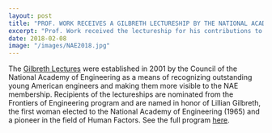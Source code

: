 ```yaml
---
layout: post
title: "PROF. WORK RECEIVES A GILBRETH LECTURESHIP BY THE NATIONAL ACADEMY OF ENGINEERING"
excerpt: "Prof. Work received the lectureship for his contributions to transportation engineering and presentation of a lecture on mobile sensing and control of vehicular traffic at the 2018 NAE National Meeting."
date: 2018-02-08
image: "/images/NAE2018.jpg"
---
```


The [Gilbreth Lectures](https://www.nae.edu/Activities/Projects/31202.aspx) were established in 2001 by the Council of the National Academy of Engineering as a means of recognizing outstanding young American engineers and making them more visible to the NAE membership. Recipients of the lectureships are nominated from the Frontiers of Engineering program and are named in honor of Lillian Gilbreth, the first woman elected to the National Academy of Engineering (1965) and a pioneer in the field of Human Factors. See the full program [here]( https://livestream.com/accounts/7036396/events/8029601).